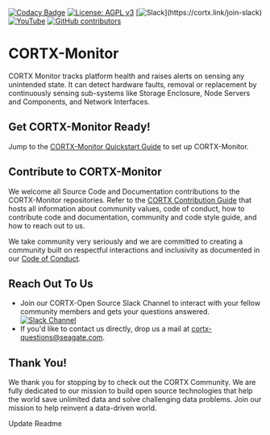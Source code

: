 [![Codacy Badge](https://api.codacy.com/project/badge/Grade/4d251d6e46e4445a978b1616516a3bc7)](https://app.codacy.com/gh/Seagate/cortx-monitor?utm_source=github.com&utm_medium=referral&utm_content=Seagate/cortx-monitor&utm_campaign=Badge_Grade) [![License: AGPL v3](https://img.shields.io/badge/License-AGPL%20v3-blue.svg)](https://github.com/Seagate/cortx-monitor/blob/main/LICENSE) [![Slack](https://img.shields.io/badge/chat-on%20Slack-blue")](https://cortx.link/join-slack) [![YouTube](https://img.shields.io/badge/Video-YouTube-red)](https://cortx.link/videos) [![GitHub contributors](https://img.shields.io/github/contributors/Seagate/cortx-monitor)](https://github.com/Seagate/cortx-monitor/graphs/contributors/)


# CORTX-Monitor

CORTX Monitor tracks platform health and raises alerts on sensing any unintended state. It can detect hardware faults, removal or replacement by continuously sensing sub-systems like Storage Enclosure, Node Servers and Components, and Network Interfaces.

## Get CORTX-Monitor Ready! 

Jump to the [CORTX-Monitor Quickstart Guide](cortx-monitorQuickstartGuide.md) to set up CORTX-Monitor. 

## Contribute to CORTX-Monitor

We welcome all Source Code and Documentation contributions to the CORTX-Monitor repositories. Refer to the [CORTX Contribution Guide](CONTRIBUTING.md) that hosts all information about community values, code of conduct, how to contribute code and documentation, community and code style guide, and how to reach out to us. 

We take community very seriously and we are committed to creating a community built on respectful interactions and inclusivity as documented in our [Code of Conduct](CODE_OF_CONDUCT).

## Reach Out To Us

- Join our CORTX-Open Source Slack Channel to interact with your fellow community members and gets your questions answered. [![Slack Channel](https://img.shields.io/badge/chat-on%20Slack-blue)](https://join.slack.com/t/cortxcommunity/shared_invite/zt-femhm3zm-yiCs5V9NBxh89a_709FFXQ?)
- If you'd like to contact us directly, drop us a mail at cortx-questions@seagate.com.

## Thank You!

We thank you for stopping by to check out the CORTX Community. We are fully dedicated to our mission to build open source technologies that help the world save unlimited data and solve challenging data problems. Join our mission to help reinvent a data-driven world.

Update Readme